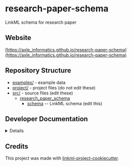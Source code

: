 # research-paper-schema

LinkML schema for research paper

## Website

[https://axle_informatics.github.io/research-paper-schema](https://axle_informatics.github.io/research-paper-schema)

## Repository Structure

* [examples/](examples/) - example data
* [project/](project/) - project files (do not edit these)
* [src/](src/) - source files (edit these)
  * [research_paper_schema](src/research_paper_schema)
    * [schema](src/research_paper_schema/schema) -- LinkML schema
      (edit this)

## Developer Documentation

<details>
To run commands you may use good old make or the command runner [just](https://github.com/casey/just/) which is a better choice on Windows.
Use the `make` command or `duty` commands to generate project artefacts:
* `make help` or `just --list`: list all pre-defined tasks
* `make all` or `just all`: make everything
* `make deploy` or `just deploy`: deploys site
</details>

## Credits

This project was made with
[linkml-project-cookiecutter](https://github.com/linkml/linkml-project-cookiecutter).
